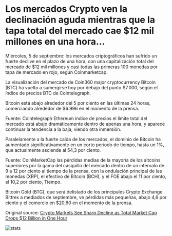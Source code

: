 # Los mercados Crypto ven la declinación aguda mientras que la tapa total del mercado cae $12 mil millones en una hora...

Miércoles, 5 de septiembre: los mercados criptográficos han sufrido un fuerte declive en el plazo de una hora, con una capitalización total del mercado de $12 mil millones y casi todas las primeras 100 monedas por tapa de mercado en rojo, según Coinmarketcap.

La visualización del mercado de Coin360 major cryptocurrency Bitcoin (BTC) ha vuelto a sumergirse hoy por debajo del punto $7.000, según el índice de precios BTC de Cointelegraph.

Bitcoin está abajo alrededor del 5 por ciento en las últimas 24 horas, comerciando alrededor de $6.996 en el momento de la prensa.

Fuente: Cointelegraph Ethereum índice de precios el límite total del mercado está abajo dramáticamente dentro de apenas una hora, y aparece continuar la tendencia a la baja, viendo otra inmersión.

Paralelamente a la fuerte caída de los mercados, el dominio de Bitcoin ha aumentado significativamente en un corto período de tiempo, hasta un 1%, que actualmente asciende al 54,3 por ciento.

Fuente: CoinMarketCap las pérdidas medias de la mayoría de los altcoins superiores por la gama del casquillo del mercado dentro de un intervalo de 9 a 12 por ciento al tiempo de la prensa, con la ondulación principal de las monedas (XRP), el efectivo de Bitcoin (BCH), y el FOE abajo el 11 por ciento, el 10,2 por ciento, Tiempo.

Bitcoin Gold (BTG), que será delistado de los principales Crypto Exchange Bittrex a mediados de septiembre, ve pérdidas más pequeñas, abajo 4,6 por ciento y el comercio en $20,60 en el momento de la prensa.

Original source: [Crypto Markets See Sharp Decline as Total Market Cap Drops $12 Billion in One Hour](https://cointelegraph.com/news/crypto-markets-see-sharp-decline-as-total-market-cap-drops-12-billion-in-one-hour)

![stats](https://c.statcounter.com/11760860/0/a89fa40b/1/ "stats")